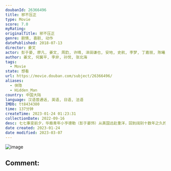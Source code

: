 ```yaml
---
doubanId: 26366496
title: 邪不压正
type: Movie
score: 7.0
myRating: 
originalTitle: 邪不压正
genre: 剧情, 喜剧, 动作
datePublished: 2018-07-13
director: 姜文
actor: 彭于晏, 廖凡, 姜文, 周韵, 许晴, 泽田谦也, 安地, 史航, 李梦, 丁嘉丽, 陈曦, 刘博琛
author: 姜文, 何冀平, 李非, 孙悦, 张北海
tags:
  - Movie
state: 想看
url: https://movie.douban.com/subject/26366496/
aliases:
  - 侠隐
  - Hidden_Man
country: 中国大陆
language: 汉语普通话, 英语, 日语, 法语
IMDb: tt8434380
time: 137分钟
createTime: 2023-01-24 01:23:31
collectionDate: 2022-09-16
desc: 七七事变前夕，华裔青年小亨德勒（彭于晏饰）从美国远赴重洋，回到阔别十数年之久的北平从医。然而他真正的名字叫李天然，十三岁那年曾亲眼目睹师父一家遭师兄朱潜龙（廖凡饰）和日本人根本一郎（泽田谦也饰）...
date created: 2023-01-24
date modified: 2023-03-07
---
```


![image](p2526297221.jpg)

Comment:
---
